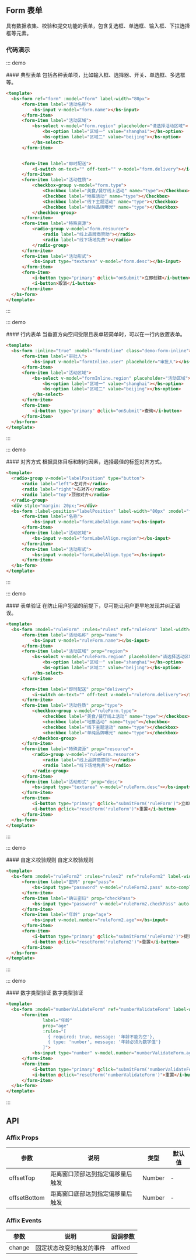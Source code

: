 <script>
    export default {
        data() {

            var checkAge = (rule, value, callback) => {
                if (!value) {
                    return callback(new Error('年龄不能为空'));
                }
                setTimeout(() => {
                    if (!Number.isInteger(value)) {
                        callback(new Error('请输入数字值'));
                    } else {
                        if (value < 18) {
                            callback(new Error('必须年满18岁'));
                        } else {
                            callback();
                        }
                    }
                }, 1000);
            };
            var validatePass = (rule, value, callback) => {
                if (value === '') {
                    callback(new Error('请输入密码'));
                } else {
                    if (this.ruleForm2.checkPass !== '') {
                        this.$refs.ruleForm2.validateField('checkPass');
                    }
                    callback();
                }
            };
            var validatePass2 = (rule, value, callback) => {
                if (value === '') {
                    callback(new Error('请再次输入密码'));
                } else if (value !== this.ruleForm2.pass) {
                    callback(new Error('两次输入密码不一致!'));
                } else {
                    callback();
                }
            };

            return {
                form: {
                    name: '',
                    region: '',
                    date1: '',
                    date2: '',
                    delivery: false,
                    type: [],
                    resource: '',
                    desc: ''
                },
                formInline: {
                    user: '',
                    region: ''
                },
                labelPosition: 'right',
                formLabelAlign: {
                    name: '',
                    region: '',
                    type: ''
                },

                ruleForm: {
                    name: '',
                    region: '',
                    date1: '',
                    date2: '',
                    delivery: false,
                    type: [],
                    resource: '',
                    desc: ''
                },
                rules: {
                    name: [
                        { required: true, message: '请输入活动名称', trigger: 'blur' },
                        { min: 3, max: 5, message: '长度在 3 到 5 个字符', trigger: 'blur' }
                    ],
                    region: [
                        { required: true, message: '请选择活动区域', trigger: 'change' }
                    ],
                    date1: [
                        { type: 'date', required: true, message: '请选择日期', trigger: 'change' }
                    ],
                    date2: [
                        { type: 'date', required: true, message: '请选择时间', trigger: 'change' }
                    ],
                    type: [
                        { type: 'array', required: true, message: '请至少选择一个活动性质', trigger: 'change' }
                    ],
                    resource: [
                        { required: true, message: '请选择活动资源', trigger: 'change' }
                    ],
                    desc: [
                        { required: true, message: '请填写活动形式', trigger: 'blur' }
                    ]
                },
                ruleForm2: {
                    pass: '',
                    checkPass: '',
                    age: ''
                },
                rules2: {
                    pass: [
                        { validator: validatePass, trigger: 'blur' }
                    ],
                    checkPass: [
                        { validator: validatePass2, trigger: 'blur' }
                    ],
                    age: [
                        { validator: checkAge, trigger: 'blur' }
                    ]
                },
                numberValidateForm: {
                    age: ''
                }
            }
        },
        methods: {
            onSubmit() {
                console.log('submit!');
            },

            submitForm(formName) {
                this.$refs[formName].validate((valid) => {
                    if (valid) {
                        alert('submit!');
                    } else {
                        console.log('error submit!!');
                        return false;
                    }
                });
            },
            resetForm(formName) {
                this.$refs[formName].resetFields();
            }
        }
    }
</script>

## Form 表单

具有数据收集、校验和提交功能的表单，包含复选框、单选框、输入框、下拉选择框等元素。

### 代码演示

::: demo
<summary>
  #### 典型表单
  包括各种表单项，比如输入框、选择器、开关、单选框、多选框等。
</summary>

```html
<template>
  <bs-form ref="form" :model="form" label-width="80px">
      <form-item label="活动名称">
          <bs-input v-model="form.name"></bs-input>
      </form-item>
      <form-item label="活动区域">
          <bs-select v-model="form.region" placeholder="请选择活动区域">
              <bs-option label="区域一" value="shanghai"></bs-option>
              <bs-option label="区域二" value="beijing"></bs-option>
          </bs-select>
      </form-item>


      <form-item label="即时配送">
          <i-switch on-text="" off-text="" v-model="form.delivery"></i-switch>
      </form-item>
      <form-item label="活动性质">
          <checkbox-group v-model="form.type">
              <Checkbox label="美食/餐厅线上活动" name="type"></Checkbox>
              <Checkbox label="地推活动" name="type"></Checkbox>
              <Checkbox label="线下主题活动" name="type"></Checkbox>
              <Checkbox label="单纯品牌曝光" name="type"></Checkbox>
          </checkbox-group>
      </form-item>
      <form-item label="特殊资源">
          <radio-group v-model="form.resource">
              <radio label="线上品牌商赞助"></radio>
              <radio label="线下场地免费"></radio>
          </radio-group>
      </form-item>
      <form-item label="活动形式">
          <bs-input type="textarea" v-model="form.desc"></bs-input>
      </form-item>
      <form-item>
          <i-button type="primary" @click="onSubmit">立即创建</i-button>
          <i-button>取消</i-button>
      </form-item>
  </bs-form>
</template>
```
:::

::: demo
<summary>
  #### 行内表单
  当垂直方向空间受限且表单较简单时，可以在一行内放置表单。
</summary>

```html
<template>
  <bs-form :inline="true" :model="formInline" class="demo-form-inline">
      <form-item label="审批人">
          <bs-input v-model="formInline.user" placeholder="审批人"></bs-input>
      </form-item>
      <form-item label="活动区域">
          <bs-select v-model="formInline.region" placeholder="活动区域">
              <bs-option label="区域一" value="shanghai"></bs-option>
              <bs-option label="区域二" value="beijing"></bs-option>
          </bs-select>
      </form-item>
      <form-item>
          <i-button type="primary" @click="onSubmit">查询</i-button>
      </form-item>
  </bs-form>
</template>
```
:::

::: demo
<summary>
  #### 对齐方式
  根据具体目标和制约因素，选择最佳的标签对齐方式。
</summary>

```html
<template>
  <radio-group v-model="labelPosition" type="button">
      <radio label="left">左对齐</radio>
      <radio label="right">右对齐</radio>
      <radio label="top">顶部对齐</radio>
  </radio-group>
  <div style="margin: 20px;"></div>
  <bs-form :label-position="labelPosition" label-width="80px" :model="formLabelAlign">
      <form-item label="名称">
          <bs-input v-model="formLabelAlign.name"></bs-input>
      </form-item>
      <form-item label="活动区域">
          <bs-input v-model="formLabelAlign.region"></bs-input>
      </form-item>
      <form-item label="活动形式">
          <bs-input v-model="formLabelAlign.type"></bs-input>
      </form-item>
  </bs-form>
</template>
```
:::

::: demo
<summary>
  #### 表单验证
  在防止用户犯错的前提下，尽可能让用户更早地发现并纠正错误。
</summary>

```html
<template>
  <bs-form :model="ruleForm" :rules="rules" ref="ruleForm" label-width="100px" class="demo-ruleForm">
      <form-item label="活动名称" prop="name">
          <bs-input v-model="ruleForm.name"></bs-input>
      </form-item>
      <form-item label="活动区域" prop="region">
          <bs-select v-model="ruleForm.region" placeholder="请选择活动区域">
              <bs-option label="区域一" value="shanghai"></bs-option>
              <bs-option label="区域二" value="beijing"></bs-option>
          </bs-select>
      </form-item>

      <form-item label="即时配送" prop="delivery">
          <i-switch on-text="" off-text v-model="ruleForm.delivery"></i-switch>
      </form-item>
      <form-item label="活动性质" prop="type">
          <checkbox-group v-model="ruleForm.type">
              <checkbox label="美食/餐厅线上活动" name="type"></checkbox>
              <checkbox label="地推活动" name="type"></checkbox>
              <checkbox label="线下主题活动" name="type"></checkbox>
              <checkbox label="单纯品牌曝光" name="type"></checkbox>
          </checkbox-group>
      </form-item>
      <form-item label="特殊资源" prop="resource">
          <radio-group v-model="ruleForm.resource">
              <radio label="线上品牌商赞助"></radio>
              <radio label="线下场地免费"></radio>
          </radio-group>
      </form-item>
      <form-item label="活动形式" prop="desc">
          <bs-input type="textarea" v-model="ruleForm.desc"></bs-input>
      </form-item>
      <form-item>
          <i-button type="primary" @click="submitForm('ruleForm')">立即创建</i-button>
          <i-button @click="resetForm('ruleForm')">重置</i-button>
      </form-item>
  </bs-form>
</template>
```
:::

::: demo
<summary>
  #### 自定义校验规则
  自定义校验规则
</summary>

```html
<template>
  <bs-form :model="ruleForm2" :rules="rules2" ref="ruleForm2" label-width="100px" class="demo-ruleForm">
      <form-item label="密码" prop="pass">
          <bs-input type="password" v-model="ruleForm2.pass" auto-complete="off"></bs-input>
      </form-item>
      <form-item label="确认密码" prop="checkPass">
          <bs-input type="password" v-model="ruleForm2.checkPass" auto-complete="off"></bs-input>
      </form-item>
      <form-item label="年龄" prop="age">
          <bs-input v-model.number="ruleForm2.age"></bs-input>
      </form-item>
      <form-item>
          <i-button type="primary" @click="submitForm('ruleForm2')">提交</i-button>
          <i-button @click="resetForm('ruleForm2')">重置</i-button>
      </form-item>
  </bs-form>
</template>
```
:::

::: demo
<summary>
  #### 数字类型验证
  数字类型验证
</summary>

```html
<template>
  <bs-form :model="numberValidateForm" ref="numberValidateForm" label-width="100px" class="demo-ruleForm">
      <form-item
              label="年龄"
              prop="age"
              :rules="[
                { required: true, message: '年龄不能为空'},
                { type: 'number', message: '年龄必须为数字值'}
              ]">
          <bs-input type="number" v-model.number="numberValidateForm.age" auto-complete="off"></bs-input>
      </form-item>
      <form-item>
          <i-button type="primary" @click="submitForm('numberValidateForm')">提交</i-button>
          <i-button @click="resetForm('numberValidateForm')">重置</i-button>
      </form-item>
  </bs-form>
</template>
```
:::

## API

### Affix Props
| 参数        | 说明           | 类型               | 默认值       |
|------------|----------------|-------------------|-------------|
| offsetTop    | 距离窗口顶部达到指定偏移量后触发 | Number | - |
| offsetBottom | 距离窗口底部达到指定偏移量后触发 | Number | - |

### Affix Events
| 参数        | 说明           | 回调参数               |
|------------|----------------|-------------------|
| change | 固定状态改变时触发的事件 | affixed |
